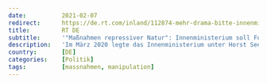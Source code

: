 ```yaml
---
date:          2021-02-07
redirect:      https://de.rt.com/inland/112874-mehr-drama-bitte-innenministerium-beauftragte/
title:         RT DE
subtitle:      '"Maßnahmen repressiver Natur": Innenministerium soll Forscher für politische Ziele eingespannt haben'
description:   'Im März 2020 legte das Innenministerium unter Horst Seehofer ein Strategiepapier für den Umgang mit der Corona-Pandemie vor. Laut Informationen der Welt am Sonntag hatte das Ministerium auf die darin involvierten Wissenschaftler eingewirkt, ein Modell zu erarbeiten,  auf dessen Basis Maßnahmen "repressiver Natur" geplant werden könnten. Die Zeitung beruft sich auf einen internen Schriftverkehr.'
country:       [DE]
categories:    [Politik]
tags:          [massnahmen, manipulation]
---
```

